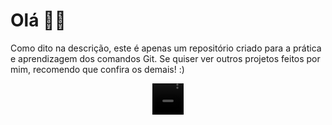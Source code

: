 <h1> Olá 🐱‍👤</h1>
<p> Como dito na descrição, este é apenas um repositório criado para a prática e aprendizagem dos comandos Git.  
Se quiser ver outros projetos feitos por mim, recomendo que confira os demais! :)</p>

<div align="center">
  <video alt="gif-cabrinha" height="50" width="50" src="./projeto-01/imgs/joinha.gif"></video>
</div>
